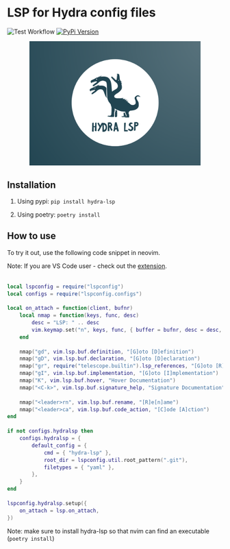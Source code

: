 # LSP for Hydra config files

![Test Workflow](https://github.com/retsediv/hydra-lsp/actions/workflows/test.yml/badge.svg)
[![PyPi Version](https://badge.fury.io/py/hydra-lsp.svg)](https://pypi.python.org/pypi/hydra-lsp/)  


<p align="center">
  <img src="icon_wide.png" alt="Hydra LSP" width="400"/>
</p>


## Installation

1. Using pypi: `pip install hydra-lsp`

2. Using poetry: `poetry install`

## How to use

To try it out, use the following code snippet in neovim.

Note: If you are VS Code user - check out the [extension](https://github.com/retsediv/hydra-lsp-vscode).

```lua

local lspconfig = require("lspconfig")
local configs = require("lspconfig.configs")

local on_attach = function(client, bufnr)
    local nmap = function(keys, func, desc)
        desc = "LSP: " .. desc
        vim.keymap.set("n", keys, func, { buffer = bufnr, desc = desc, noremap = true })
    end

    nmap("gd", vim.lsp.buf.definition, "[G]oto [D]efinition")
    nmap("gD", vim.lsp.buf.declaration, "[G]oto [D]eclaration")
    nmap("gr", require("telescope.builtin").lsp_references, "[G]oto [R]eferences")
    nmap("gI", vim.lsp.buf.implementation, "[G]oto [I]mplementation")
    nmap("K", vim.lsp.buf.hover, "Hover Documentation")
    nmap("<C-k>", vim.lsp.buf.signature_help, "Signature Documentation")

    nmap("<leader>rn", vim.lsp.buf.rename, "[R]e[n]ame")
    nmap("<leader>ca", vim.lsp.buf.code_action, "[C]ode [A]ction")
end

if not configs.hydralsp then
    configs.hydralsp = {
        default_config = {
            cmd = { "hydra-lsp" },
            root_dir = lspconfig.util.root_pattern(".git"),
            filetypes = { "yaml" },
        },
    }
end

lspconfig.hydralsp.setup({
    on_attach = lsp.on_attach,
})

```

Note: make sure to install hydra-lsp so that nvim can find an executable (`poetry install`)
